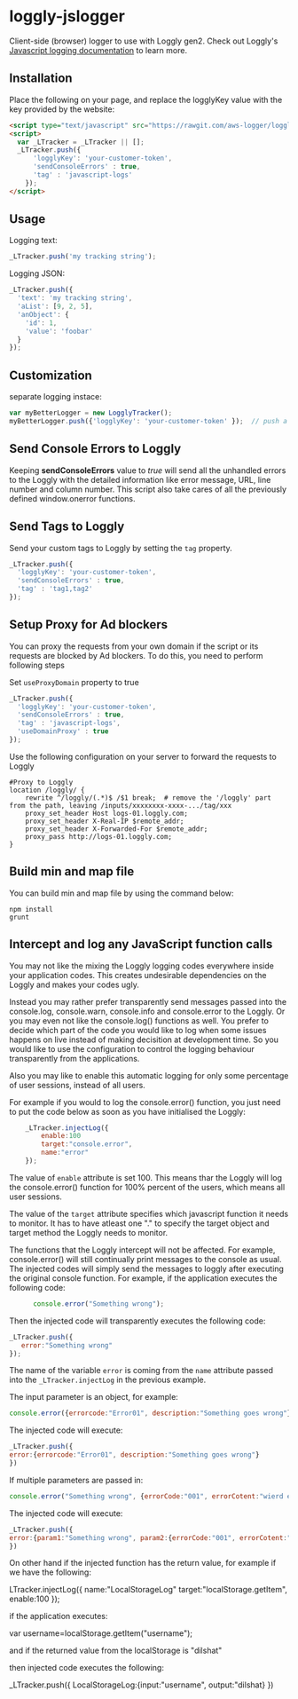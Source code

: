 loggly-jslogger
===============

Client-side (browser) logger to use with Loggly gen2. Check out Loggly's [Javascript logging documentation](https://www.loggly.com/docs/javascript/) to learn more.

Installation
------------


Place the following on your page, and replace the logglyKey value with the key provided by the website:
```html
<script type="text/javascript" src="https://rawgit.com/aws-logger/loggly-jslogger/master/src/loggly.tracker.js" async></script>
<script>
  var _LTracker = _LTracker || [];
  _LTracker.push({
      'logglyKey': 'your-customer-token',
      'sendConsoleErrors' : true,
      'tag' : 'javascript-logs'
    });
</script>
```
Usage
-----
Logging text:
```javascript
_LTracker.push('my tracking string');
```

Logging JSON:
```javascript
_LTracker.push({
  'text': 'my tracking string',
  'aList': [9, 2, 5],
  'anObject': {
    'id': 1,
    'value': 'foobar'
  }
});
```

Customization
-------------

separate logging instace:
```javascript
var myBetterLogger = new LogglyTracker();
myBetterLogger.push({'logglyKey': 'your-customer-token' });  // push a loggly key to initialize
```

Send Console Errors to Loggly
----
Keeping <strong>sendConsoleErrors</strong> value to <i>true</i> will send all the unhandled errors to the Loggly with the detailed information like error message, URL, line number and column number. This script also take cares of all the previously defined window.onerror functions.

Send Tags to Loggly
----

Send your custom tags to Loggly by setting the `tag` property.

```Javascript
_LTracker.push({
  'logglyKey': 'your-customer-token',
  'sendConsoleErrors' : true,
  'tag' : 'tag1,tag2'
});
```

Setup Proxy for Ad blockers
----------
You can proxy the requests from your own domain if the script or its requests are blocked by Ad blockers. To do this, you need to perform following steps

Set `useProxyDomain` property to true

```Javascript
_LTracker.push({
  'logglyKey': 'your-customer-token',
  'sendConsoleErrors' : true,
  'tag' : 'javascript-logs',
  'useDomainProxy' : true
});
```

Use the following configuration on your server to forward the requests to Loggly

```
#Proxy to Loggly
location /loggly/ {
    rewrite ^/loggly/(.*)$ /$1 break;  # remove the '/loggly' part from the path, leaving /inputs/xxxxxxxx-xxxx-.../tag/xxx
	proxy_set_header Host logs-01.loggly.com;
	proxy_set_header X-Real-IP $remote_addr;
	proxy_set_header X-Forwarded-For $remote_addr;
	proxy_pass http://logs-01.loggly.com;
}
```

Build min and map file
----------
You can build min and map file by using the command below:
```
npm install
grunt
```

Intercept and log any JavaScript function calls
----------

You may not like the mixing the Loggly logging codes everywhere inside your application codes. This creates undesirable dependencies on the Loggly  and makes your codes ugly.

Instead you may rather prefer transparently send messages passed into the console.log, console.warn, console.info and console.error to the Loggly. Or you may even not like the console.log() functions as well. You prefer to decide which part of the code you would like to log when some issues happens on live instead of making decisition at development time. So you would like to use the configuration to control the logging behaviour transparently from the applications.

Also you may like to enable this automatic logging for only some percentage of user sessions, instead of all users.


For example if you would to log the console.error() function, you just need to put the code below as soon as you have initialised the Loggly:
```Javascript
    _LTracker.injectLog({
        enable:100
        target:"console.error",
        name:"error"
    });
```
The value of ```enable``` attribute is set 100. This means thar the Loggly will log the console.error() function for 100% percent of the users, which means all user sessions.

The value of the ```target``` attribute specifies which javascript function it needs to monitor. It has to have atleast one "." to specify the target object and target method the Loggly needs to monitor.

The functions that the Loggly intercept will not be affected. For example, console.error() will still continually print messages to the console as usual. The injected codes will simply send the messages to loggly after executing the original console function. For example, if the application executes the following code:
```Javascript   
      console.error("Something wrong");
```   
Then the injected code will transparently executes the following code:

```Javascript
_LTracker.push({
   error:"Something wrong"
});
```

The name of the variable ```error``` is coming from the ```name``` attribute passed into the ```_LTracker.injectLog```  in the previous example.

The input parameter is an object, for example:
```Javascript
console.error({errorcode:"Error01", description:"Something goes wrong"});
```
The injected code will execute:

```Javascript
_LTracker.push({
error:{errorcode:"Error01", description:"Something goes wrong"}
})
```
If multiple parameters are passed in:
```Javascript
console.error("Something wrong", {errorCode:"001", errorCotent:"wierd error"});
```
The injected code will execute:
```Javascript
_LTracker.push({
error:{param1:"Something wrong", param2:{errorCode:"001", errorCotent:"wierd error"}}
})
```

On other hand if the injected function has the return value, for example if we have the following:

LTracker.injectLog({
name:"LocalStorageLog"
target:"localStorage.getItem",
enable:100
});

if the application executes:

var username=localStorage.getItem("username");

and if the returned value from the localStorage is "dilshat"

then injected code executes the following:

_LTracker.push({
LocalStorageLog:{input:"username", output:"dilshat}
})

